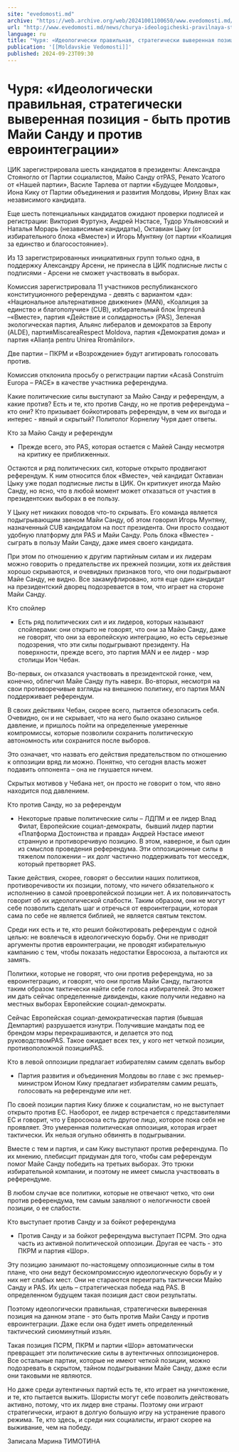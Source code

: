 ```yaml
---
site: "evedomosti.md"
archive: "https://web.archive.org/web/20241001100650/www.evedomosti.md/news/churya-ideologicheski-pravilnaya-strategicheski-vyverennaya"
url: "http://www.evedomosti.md/news/churya-ideologicheski-pravilnaya-strategicheski-vyverennaya"
language: ru
title: "Чуря: «Идеологически правильная, стратегически выверенная позиция - быть против Майи Санду и против евроинтеграции»"
publication: '[[Moldavskie Vedomosti]]'
published: 2024-09-23T09:30
---
```


# Чуря: «Идеологически правильная, стратегически выверенная позиция - быть против Майи Санду и против евроинтеграции»

ЦИК зарегистрировала шесть кандидатов в президенты: Александра Стояногло от Партии социалистов, Майю Санду отPAS, Ренато Усатого от «Нашей партии», Василе Тарлева от партии «Будущее Молдовы», Иона Кику от Партии объединения и развития Молдовы, Ирину Влах как независимого кандидата.

Еще шесть потенциальных кандидатов ожидают проверки подписей и регистрации: Виктория Фуртунэ, Андрей Нэстасе, Тудор Ульяновский и Наталья Морарь (независимые кандидаты), Октавиан Цыку (от избирательного блока «Вместе») и Игорь Мунтяну (от партии «Коалиция за единство и благосостояние»).

Из 13 зарегистрированных инициативных групп только одна, в поддержку Александру Арсени, не принесла в ЦИК подписные листы с подписями - Арсени не сможет участвовать в выборах.

Комиссия зарегистрировала 11 участников республиканского конституционного референдума - девять с вариантом «да»: «Национальное альтернативное движение» (MAN), «Коалиция за единство и благополучие» (CUB), избирательный блок Împreună –«Вместе», партия «Действие и солидарность» (PAS), Зеленая экологическая партия, Альянс либералов и демократов за Европу (ALDE), партияMiscareaRespect Moldova, партия «Демократия дома» и партия «Alianța pentru Unirea Rromânilor».

Две партии – ПКРМ и «Возрождение» будут агитировать голосовать против.

Комиссия отклонила просьбу о регистрации партии «Acasă Construim Europa – PACE» в качестве участника референдума.

Какие политические силы выступают за Майю Санду и референдум, а какие против? Есть и те, кто против Санду, но не против референдума – кто они? Кто призывает бойкотировать референдум, в чем их выгода и интерес - явный и скрытый? Политолог Корнелиу Чуря дает ответы.

Кто за Майю Санду и референдум

- Прежде всего, это PAS, которая остается с Майей Санду несмотря на критику ее приближенных.

Остаются и ряд политических сил, которые открыто продвигают референдум. К ним относится блок «Вместе», чей кандидат Октавиан Цыку уже подал подписные листы в ЦИК. Он критикует иногда Майю Санду, но ясно, что в любой момент может отказаться от участия в президентских выборах в ее пользу.

У Цыку нет никаких поводов что-то скрывать. Его команда является подыгрывающим звеном Майи Санду, об этом говорил Игорь Мунтяну, назначенный CUB кандидатом на пост президента. Они просто создают удобную платформу для PAS и Майи Санду. Роль блока «Вместе» - сыграть в пользу Майи Санду, даже имея своего кандидата.

При этом по отношению к другим партийным силам и их лидерам можно говорить о предательстве их прежней позиции, хотя их действия хорошо скрываются, и очевидных признаков того, что они подыгрывают Майе Санду, не видно. Все закамуфлировано, хотя еще один кандидат на президентский дворец подозревается в том, что играет на стороне Майи Санду.

Кто спойлер

- Есть ряд политических сил и их лидеров, которых называют спойлерами: они открыто не говорят, что они за Майю Санду, даже не говорят, что они за европейскую интеграцию, но есть серьезные подозрения, что эти силы подыгрывают президенту. На поверхности, прежде всего, это партия MAN и ее лидер - мэр столицы Ион Чебан.

Во-первых, он отказался участвовать в президентской гонке, чем, конечно, облегчил Майе Санду путь наверх. Во-вторых, несмотря на свои противоречивые взгляды на внешнюю политику, его партия MAN поддерживает референдум.

В своих действиях Чебан, скорее всего, пытается обезопасить себя. Очевидно, он и не скрывает, что на него было оказано сильное давление, и пришлось пойти на определенные умеренные компромиссы, которые позволили сохранить политическую автономность или сохранится после выборов.

Это означает, что назвать его действия предательством по отношению к оппозиции вряд ли можно. Понятно, что сегодня власть может подавить оппонента – она не гнушается ничем.

Скрытых мотивов у Чебана нет, он просто не говорит о том, что явно находится под давлением.

Кто против Санду, но за референдум

- Некоторые правые политические силы – ЛДПМ и ее лидер Влад Филат, Европейские социал-демократы,  бывший лидер партии «Платформа Достоинства и правда» Андрей Нэстасе имеют странную и противоречивую позицию. В этом, наверное, и был один из смыслов проведения референдума. Эти оппозиционные силы в тяжелом положении – их долг частично поддерживать тот месседж, который претворяет PAS.

Такие действия, скорее, говорят о бессилии наших политиков, противоречивости их позиции, потому, что ничего обязательного к исполнению в самой проевропейской позиции нет. А их половинчатость говорит об их идеологической слабости. Таким образом, они не могут себе позволить сделать шаг и отречься от евроинтеграции, которая сама по себе не является библией, не является святым текстом.

Среди них есть и те, кто решил бойкотировать референдум с одной целью: не вовлечься в идеологическую борьбу. Они не приводят аргументы против евроинтеграции, не проводят избирательную кампанию с тем, чтобы показать недостатки Евросоюза, а пытаются их замять.

Политики, которые не говорят, что они против референдума, но за евроинтеграцию, и говорят, что они против Майи Санду, пытаются таким образом тактически найти себе голоса избирателей. Это может им дать сейчас определенные дивиденды, какие получили недавно на местных выборах Европейские социал-демократы.

Сейчас Европейская социал-демократическая партия (бывшая Демпартия) разрушается изнутри. Получившие мандаты под ее брендом мэры перекрашиваются, и делается это под руководствомPAS. Такое ожидает всех тех, у кого нет четкой позиции, противоположной позицииPAS.

Кто в левой оппозиции предлагает избирателям самим сделать выбор

- Партия развития и объединения Молдовы во главе с экс премьер-министром Ионом Кику предлагает избирателям самим решать, голосовать на референдуме или нет.

По своей позиции партия Кику ближе к социалистам, но не выступает открыто против ЕС. Наоборот, ее лидер встречается с представителями ЕС и говорит, что у Евросоюза есть другое лицо, которое пока себя не проявляет. Это умеренная политическая оппозиция, которая играет тактически. Их нельзя огульно обвинять в подыгрывании.

Вместе с тем и партия, и сам Кику выступают против референдума. По их мнению, плебисцит придуман для того, чтобы сам референдум помог Майе Санду победить на третьих выборах. Это трюки избирательной компании, и поэтому не имеет смысла участвовать в референдуме.

В любом случае все политики, которые не отвечают четко, что они против референдума, тем самым заявляют о нелогичности своей позиции, о ее слабости.

Кто выступает против Санду и за бойкот референдума

- Против Санду и за бойкот референдума выступает ПСРМ. Это одна часть из активной политической оппозиции. Другая ее часть - это ПКРМ и партия «Шор».

Эту позицию занимают по-настоящему оппозиционные силы в том плане, что они ведут бескомпромиссную идеологическую борьбу и у них нет слабых мест. Они не стараются переиграть тактически Майю Санду и PAS. Их цель – стратегическая победа над PAS. В определенном будущем такая позиция даст свои результаты.

Поэтому идеологически правильная, стратегически выверенная позиция на данном этапе - это быть против Майи Санду и против евроинтеграции. Даже если она будет иметь определенный тактический сиюминутный изъян.

Такая позиция ПСРМ, ПКРМ и партии «Шор» автоматически превращает эти политические силы в аутентичных оппозиционеров. Все остальные партии, которые не имеют четкой позиции, можно подозревать в скрытом, тайном подыгрывании Майе Санду, даже если они таковыми не являются.

Но даже среди аутентичных партий есть те, кто играет на уничтожение, и те, кто пытается выжить. Шористы могут себе позволить действовать активно, потому, что их лидер вне страны. Поэтому они играют стратегически, играют в долгую большую игру на устранение правого режима. Те, кто здесь, и среди них социалисты, играют скорее на выживание, чем на победу.

Записала Марина ТИМОТИНА